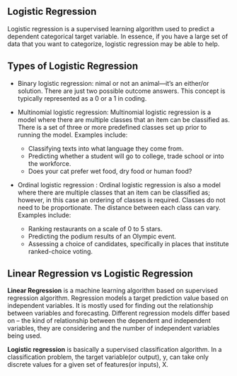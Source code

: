 ## Logistic Regression
Logistic regression is a supervised learning algorithm used to predict a dependent categorical target variable. In essence, if you have a large set of data that you want to categorize, logistic regression may be able to help. 

## Types of Logistic Regression
* Binary logistic regression: nimal or not an animal—it’s an either/or solution. There are just two possible outcome answers. This concept is typically represented as a 0 or a 1 in coding.
* Multinomial logistic regression: Multinomial logistic regression is a model where there are multiple classes that an item can be classified as. There is a set of three or more predefined classes set up prior to running the model. Examples include:

    * Classifying texts into what language they come from.
    * Predicting whether a student will go to college, trade school or into the workforce.
    * Does your cat prefer wet food, dry food or human food?
* Ordinal logistic regression : Ordinal logistic regression is also a model where there are multiple classes that an item can be classified as; however, in this case an ordering of classes is required. Classes do not need to be proportionate. The distance between each class can vary. Examples include:

    * Ranking restaurants on a scale of 0 to 5 stars.
    * Predicting the podium results of an Olympic event.
    * Assessing a choice of candidates, specifically in places that institute ranked-choice voting.

## Linear Regression vs Logistic Regression
**Linear Regression** is a machine learning algorithm based on supervised regression algorithm. Regression models a target prediction value based on independent variables. It is mostly used for finding out the relationship between variables and forecasting. Different regression models differ based on – the kind of relationship between the dependent and independent variables, they are considering and the number of independent variables being used.

**Logistic regression** is basically a supervised classification algorithm. In a classification problem, the target variable(or output), y, can take only discrete values for a given set of features(or inputs), X.